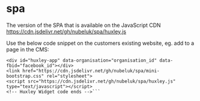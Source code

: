 # spa
The version of the SPA that is available on the JavaScript CDN https://cdn.jsdelivr.net/gh/nubeluk/spa/huxley.js

Use the below code snippet on the customers existing website, eg. add to a page in the CMS:

```<!-- Huxley Widget code starts -->
<div id="huxley-app" data-organisation="organisation_id" data-fbid="facebook_id"></div>
<link href="https://cdn.jsdelivr.net/gh/nubeluk/spa/mini-bootstrap.css" rel="stylesheet">
<script src="https://cdn.jsdelivr.net/gh/nubeluk/spa/huxley.js" type="text/javascript"></script>
<!-- Huxley Widget code ends -->```
